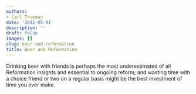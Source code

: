 ```yaml
---
authors:
- Carl Trueman
date: '2012-05-01'
description: ''
draft: false
images: []
slug: beer-and-reformation
title: Beer and Reformation
---
```


Drinking beer with friends is perhaps the most underestimated of all Reformation insights and essential to ongoing reform; and wasting time with a choice friend or two on a regular basis might be the best investment of time you ever make.